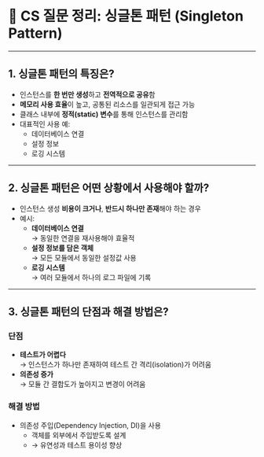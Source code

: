 # 🧠 CS 질문 정리: 싱글톤 패턴 (Singleton Pattern)

---

## 1.  싱글톤 패턴의 특징은?

- 인스턴스를 **한 번만 생성**하고 **전역적으로 공유**함
- **메모리 사용 효율**이 높고, 공통된 리소스를 일관되게 접근 가능
- 클래스 내부에 **정적(static) 변수**를 통해 인스턴스를 관리함
- 대표적인 사용 예:
  - 데이터베이스 연결
  - 설정 정보
  - 로깅 시스템

---

## 2.  싱글톤 패턴은 어떤 상황에서 사용해야 할까?

- 인스턴스 생성 **비용이 크거나**, **반드시 하나만 존재**해야 하는 경우
- 예시:
  - **데이터베이스 연결**  
    → 동일한 연결을 재사용해야 효율적
  - **설정 정보를 담은 객체**  
    → 모든 모듈에서 동일한 설정값 사용
  - **로깅 시스템**  
    → 여러 모듈에서 하나의 로그 파일에 기록

---

## 3.  싱글톤 패턴의 단점과 해결 방법은?

###  단점
- **테스트가 어렵다**  
  → 인스턴스가 하나만 존재하여 테스트 간 격리(isolation)가 어려움
- **의존성 증가**  
  → 모듈 간 결합도가 높아지고 변경이 어려움

###  해결 방법
- 의존성 주입(Dependency Injection, DI)을 사용
  - 객체를 외부에서 주입받도록 설계
  - → 유연성과 테스트 용이성 향상
